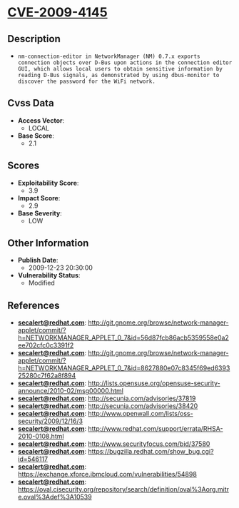
# [CVE-2009-4145](http://git.gnome.org/browse/network-manager-applet/commit/?h=NETWORKMANAGER_APPLET_0_7&id=56d87fcb86acb5359558e0a2ee702cfc0c3391f2)

## Description

- `nm-connection-editor in NetworkManager (NM) 0.7.x exports connection objects over D-Bus upon actions in the connection editor GUI, which allows local users to obtain sensitive information by reading D-Bus signals, as demonstrated by using dbus-monitor to discover the password for the WiFi network.`

## Cvss Data

- **Access Vector**:
  - LOCAL
- **Base Score**:
  - 2.1

## Scores

- **Exploitability Score**:
  - 3.9
- **Impact Score**:
  - 2.9
- **Base Severity**:
  - LOW

## Other Information

- **Publish Date**:
  - 2009-12-23 20:30:00
- **Vulnerability Status**:
  - Modified

## References

- **secalert@redhat.com**: http://git.gnome.org/browse/network-manager-applet/commit/?h=NETWORKMANAGER_APPLET_0_7&id=56d87fcb86acb5359558e0a2ee702cfc0c3391f2
- **secalert@redhat.com**: http://git.gnome.org/browse/network-manager-applet/commit/?h=NETWORKMANAGER_APPLET_0_7&id=8627880e07c8345f69ed639325280c7f62a8f894
- **secalert@redhat.com**: http://lists.opensuse.org/opensuse-security-announce/2010-02/msg00000.html
- **secalert@redhat.com**: http://secunia.com/advisories/37819
- **secalert@redhat.com**: http://secunia.com/advisories/38420
- **secalert@redhat.com**: http://www.openwall.com/lists/oss-security/2009/12/16/3
- **secalert@redhat.com**: http://www.redhat.com/support/errata/RHSA-2010-0108.html
- **secalert@redhat.com**: http://www.securityfocus.com/bid/37580
- **secalert@redhat.com**: https://bugzilla.redhat.com/show_bug.cgi?id=546117
- **secalert@redhat.com**: https://exchange.xforce.ibmcloud.com/vulnerabilities/54898
- **secalert@redhat.com**: https://oval.cisecurity.org/repository/search/definition/oval%3Aorg.mitre.oval%3Adef%3A10539
